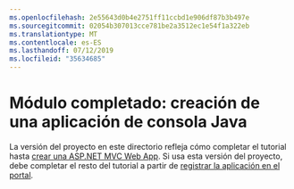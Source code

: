 ```yaml
---
ms.openlocfilehash: 2e55643d0b4e2751ff11ccbd1e906df87b3b497e
ms.sourcegitcommit: 02054b307013cce781be2a3512ec1e54f1a322eb
ms.translationtype: MT
ms.contentlocale: es-ES
ms.lasthandoff: 07/12/2019
ms.locfileid: "35634685"
---
```

# <a name="completed-module-create-a-java-console-app"></a>Módulo completado: creación de una aplicación de consola Java

La versión del proyecto en este directorio refleja cómo completar el tutorial hasta [crear una ASP.NET MVC Web App](https://docs.microsoft.com/graph/tutorials/java?tutorial-step=1). Si usa esta versión del proyecto, debe completar el resto del tutorial a partir de [registrar la aplicación en el portal](https://docs.microsoft.com/graph/tutorials/java?tutorial-step=2).
